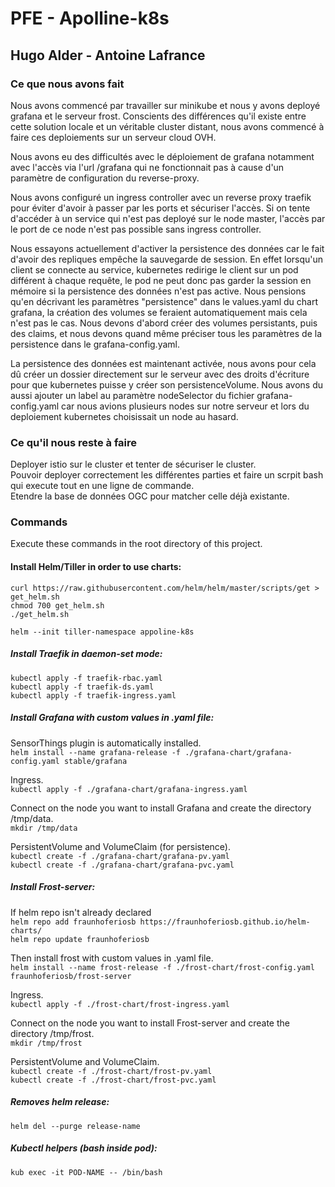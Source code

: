 # PFE - Apolline-k8s
## Hugo Alder - Antoine Lafrance

### Ce que nous avons fait

Nous avons commencé par travailler sur minikube et nous y avons deployé grafana et le serveur frost. Conscients des différences qu'il existe entre cette solution locale et un véritable cluster distant, nous avons commencé à faire ces deploiements sur un serveur cloud OVH.

Nous avons eu des difficultés avec le déploiement de grafana notamment avec l'accès via l'url /grafana qui ne fonctionnait pas à cause d'un paramètre de configuration du reverse-proxy.

Nous avons configuré un ingress controller avec un reverse proxy traefik pour éviter d'avoir à passer par les ports et sécuriser l'accès. Si on tente d'accéder à un service qui n'est pas deployé sur le node master, l'accès par le port de ce node n'est pas possible sans ingress controller.

Nous essayons actuellement d'activer la persistence des données car le fait d'avoir des repliques empêche la sauvegarde de session. En effet lorsqu'un client se connecte au service, kubernetes redirige le client sur un pod différent à chaque requête, le pod ne peut donc pas garder la session en mémoire si la persistence des données n'est pas active. Nous pensions qu'en décrivant les paramètres "persistence" dans le values.yaml du chart grafana, la création des volumes se feraient automatiquement mais cela n'est pas le cas. Nous devons d'abord créer des volumes persistants, puis des claims, et nous devons quand même préciser tous les paramètres de la persistence dans le grafana-config.yaml.

La persistence des données est maintenant activée, nous avons pour cela dû créer un dossier directement sur le serveur avec des droits d'écriture pour que kubernetes puisse y créer son persistenceVolume. Nous avons du aussi ajouter un label au paramètre nodeSelector du fichier grafana-config.yaml car nous avions plusieurs nodes sur notre serveur et lors du deploiement kubernetes choisissait un node au hasard.

### Ce qu'il nous reste à faire

Deployer istio sur le cluster et tenter de sécuriser le cluster.\
Pouvoir deployer correctement les différentes parties et faire un scrpit bash qui execute tout en une ligne de commande.\
Etendre la base de données OGC pour matcher celle déjà existante.

### Commands

Execute these commands in the root directory of this project.

#### Install Helm/Tiller in order to use charts:

`curl https://raw.githubusercontent.com/helm/helm/master/scripts/get > get_helm.sh`\
`chmod 700 get_helm.sh`\
`./get_helm.sh`

`helm --init tiller-namespace appoline-k8s`

##### Install Traefik in daemon-set mode:
`kubectl apply -f traefik-rbac.yaml`\
`kubectl apply -f traefik-ds.yaml`\
`kubectl apply -f traefik-ingress.yaml`

##### Install Grafana with custom values in .yaml file:
SensorThings plugin is automatically installed.\
`helm install --name grafana-release -f ./grafana-chart/grafana-config.yaml stable/grafana`

Ingress.\
`kubectl apply -f ./grafana-chart/grafana-ingress.yaml`

Connect on the node you want to install Grafana and create the directory /tmp/data.\
`mkdir /tmp/data`

PersistentVolume and VolumeClaim (for persistence).\
`kubectl create -f ./grafana-chart/grafana-pv.yaml`\
`kubectl create -f ./grafana-chart/grafana-pvc.yaml`

##### Install Frost-server:
If helm repo isn't already declared\
`helm repo add fraunhoferiosb https://fraunhoferiosb.github.io/helm-charts/`\
`helm repo update fraunhoferiosb`

Then install frost with custom values in .yaml file.\
`helm install --name frost-release -f ./frost-chart/frost-config.yaml fraunhoferiosb/frost-server`

Ingress.\
`kubectl apply -f ./frost-chart/frost-ingress.yaml`

Connect on the node you want to install Frost-server and create the directory /tmp/frost.\
`mkdir /tmp/frost`

PersistentVolume and VolumeClaim.\
`kubectl create -f ./frost-chart/frost-pv.yaml`\
`kubectl create -f ./frost-chart/frost-pvc.yaml`

##### Removes helm release:
`helm del --purge release-name`

##### Kubectl helpers (bash inside pod):
`kub exec -it POD-NAME -- /bin/bash`
